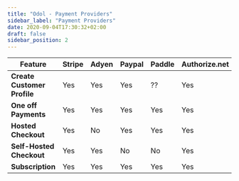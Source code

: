 ```yaml
---
title: "Odol - Payment Providers"
sidebar_label: "Payment Providers"
date: 2020-09-04T17:30:32+02:00
draft: false
sidebar_position: 2
---
```


| Feature | Stripe | Adyen | Paypal | Paddle | Authorize.net | TransactionCloud |
| ---     |  ---   |  ---  |  ---   |  ---   |  ---          |  ---             |
| **Create Customer Profile** | Yes | Yes | Yes | ?? | Yes | No |
| **One off Payments** | Yes | Yes | Yes | Yes | Yes | Yes | Yes? |
| **Hosted Checkout** | Yes |  No | Yes | Yes | Yes | Yes |
| **Self-Hosted Checkout** | Yes |  Yes | No | No | Yes | Yes |
| **Subscription** | Yes |  Yes | Yes | Yes | Yes | Yes |
